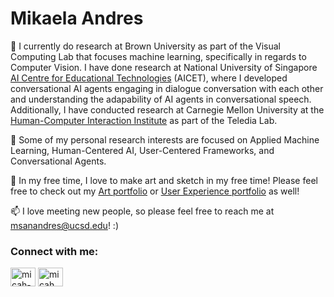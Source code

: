 <h1>Mikaela Andres </h1>
 
🔭 I currently do research at Brown University as part of the Visual Computing Lab that focuses machine learning, specifically in regards to Computer Vision. I have done research at National University of Singapore <a href="https://aicet.comp.nus.edu.sg/">AI Centre for Educational Technologies</a> (AICET), where I developed conversational AI agents engaging in dialogue conversation with each other and understanding the adapability of AI agents in conversational speech. Additionally, I have conducted research at Carnegie Mellon University at the <a href="https://hcii.cmu.edu/">Human-Computer Interaction Institute</a> as part of the Teledia Lab.

📗 Some of my personal research interests are focused on Applied Machine Learning, Human-Centered AI, User-Centered Frameworks, and Conversational Agents.

🎨 In my free time, I love to make art and sketch in my free time! Please feel free to check out my <a href="https://sites.google.com/view/micahsa/home">Art portfolio</a> or <a href="https://sites.google.com/view/micahsanandres/home">User Experience portfolio</a> as well! 

📫 I love meeting new people, so please feel free to reach me at msanandres@ucsd.edu! :)

<h3 align="left">Connect with me:</h3>
<p align="left">
<a href="https://linkedin.com/in/micah-andres213" target="blank"><img align="center" src="https://raw.githubusercontent.com/rahuldkjain/github-profile-readme-generator/master/src/images/icons/Social/linked-in-alt.svg" alt="micah-andres213" height="30" width="40" /></a>
<a href="https://instagram.com/micah._.andres" target="blank"><img align="center" src="https://raw.githubusercontent.com/rahuldkjain/github-profile-readme-generator/master/src/images/icons/Social/instagram.svg" alt="micah._.andres" height="30" width="40" /></a>
</p>
